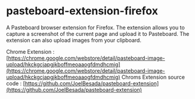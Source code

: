 # pasteboard-extension-firefox

A Pasteboard browser extension for Firefox. The extension allows you to capture a screenshot of the current page and upload it to Pasteboard. The extension can also upload images from your clipboard.

Chrome Extension : [https://chrome.google.com/webstore/detail/pasteboard-image-upload/hkckgcjapgjkboffmeoaaogfdmdhcmig](https://chrome.google.com/webstore/detail/pasteboard-image-upload/hkckgcjapgjkboffmeoaaogfdmdhcmig)
Chroms Extension source code : [https://github.com/JoelBesada/pasteboard-extension](https://github.com/JoelBesada/pasteboard-extension)